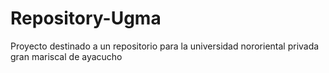 # Repository-Ugma
Proyecto destinado a un repositorio para la universidad nororiental privada gran mariscal de ayacucho
